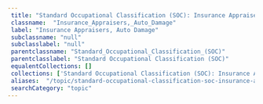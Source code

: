 ```yaml
--- 
 title: "Standard Occupational Classification (SOC): Insurance Appraisers, Auto Damage" 
 classname:  "Insurance_Appraisers,_Auto_Damage" 
 label: "Insurance Appraisers, Auto Damage" 
 subclassname: "null" 
 subclasslabel: "null" 
 parentclassname: "Standard_Occupational_Classification_(SOC)" 
 parentclasslabel: "Standard Occupational Classification (SOC)" 
 equalentCollections: [] 
 collections: ['Standard Occupational Classification (SOC): Insurance Appraisers, Auto Damage']
 aliases:  "/topic/standard-occupational-classification-soc-insurance-appraisers-auto-damage"  
 searchCategory: "topic" 
---
```

